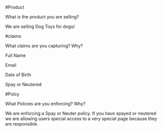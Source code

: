 #Product

What is the product you are selling?

We are selling Dog Toys for dogs/

#claims

What claims are you capturing? Why?

Full Name

Email

Date of Birth

Spay or Neutered

#Polcy

What Policies are you enforcing? Why?

We are enforcing a Spay or Neuter policy.  If you have spayed or neutered we are allowing users special access to a very special page because they are responsible.